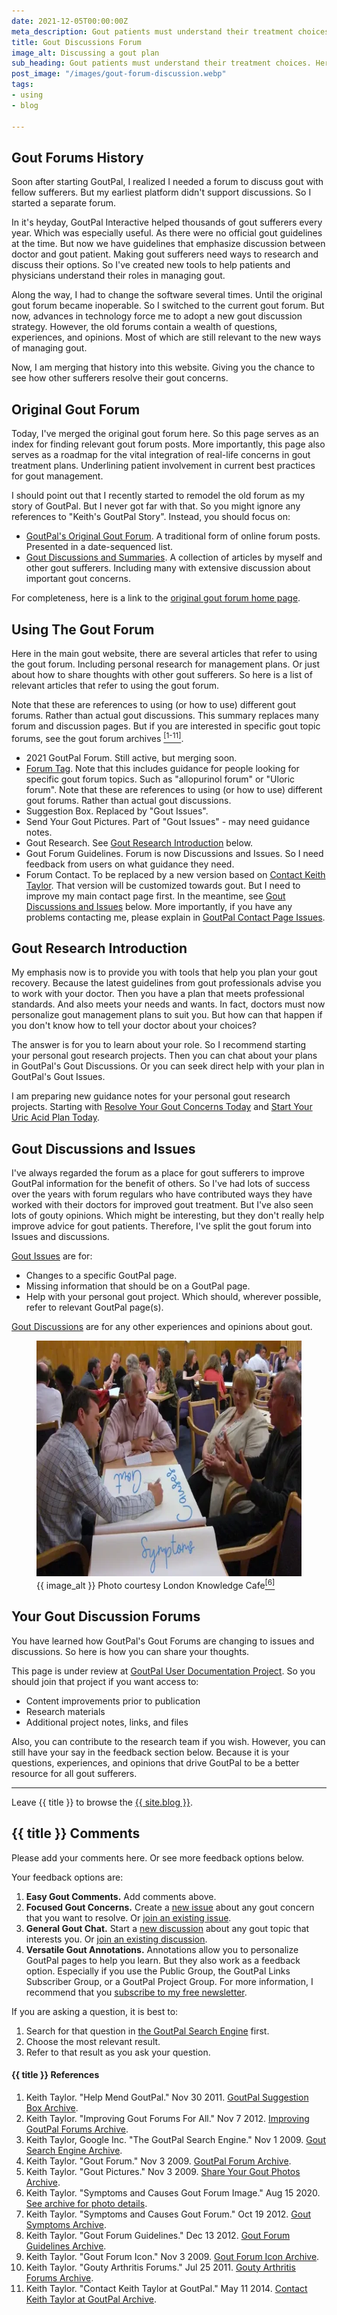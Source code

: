 ```yaml
---
date: 2021-12-05T00:00:00Z
meta_description: Gout patients must understand their treatment choices. What if you don't understand your doctor's advice? Discuss with fellow sufferers.
title: Gout Discussions Forum
image_alt: Discussing a gout plan
sub_heading: Gout patients must understand their treatment choices. Here's how to discuss your plan with other gout sufferers.
post_image: "/images/gout-forum-discussion.webp"
tags:
- using
- blog

---
```


<h2 id="history">Gout Forums History</h2>

Soon after starting GoutPal, I realized I needed a forum to discuss gout with fellow sufferers. But my earliest platform didn't support discussions. So I started a separate forum.

In it's heyday, GoutPal Interactive helped thousands of gout sufferers every year. Which was especially useful. As there were no official gout guidelines at the time. But now we have guidelines that emphasize discussion between doctor and gout patient. Making gout sufferers need ways to research and discuss their options. So I've created new tools to help patients and physicians understand their roles in managing gout.

Along the way, I had to change the software several times. Until the original gout forum became inoperable. So I switched to the current gout forum. But now, advances in technology force me to adopt a new gout discussion strategy. However, the old forums contain a wealth of questions, experiences, and opinions. Most of which are still relevant to the new ways of managing gout.

Now, I am merging that history into this website. Giving you the chance to see how other sufferers resolve their gout concerns.

<h2 id="original">Original Gout Forum</h2>

Today, I've merged the original gout forum here. So this page serves as an index for finding relevant gout forum posts. More importantly, this page also serves as a roadmap for the vital integration of real-life concerns in gout treatment plans. Underlining patient involvement in current best practices for gout management.

I should point out that I recently started to remodel the old forum as my story of GoutPal. But I never got far with that. So you might ignore any references to "Keith's GoutPal Story". Instead, you should focus on:

- <a href="/gout-pal-forum/">GoutPal's Original Gout Forum</a>. A traditional form of online forum posts. Presented in a date-sequenced list.
- <a href="/gout-news/">Gout Discussions and Summaries</a>. A collection of articles by myself and other gout sufferers. Including many with extensive discussion about important gout concerns.

For completeness, here is a link to the <a href="/keiths-gout-story-2020.html">original gout forum home page</a>.

<h2 id="using">Using The Gout Forum</h2>

Here in the main gout website, there are several articles that refer to using the gout forum. Including personal research for management plans. Or just about how to share thoughts with other gout sufferers. So here is a list of relevant articles that refer to using the gout forum.

Note that these are references to using (or how to use) different gout forums. Rather than actual gout discussions. This summary replaces many forum and discussion pages. But if you are interested in specific gout topic forums, see the gout forum archives <a href="#ref1"><sup>[1-11]</sup></a>.


- 2021 GoutPal Forum. Still active, but merging soon.
- <a href="/topic/forum/">Forum Tag</a>. Note that this includes guidance for people looking for specific gout forum topics. Such as "allopurinol forum" or "Uloric forum". Note that these are references to using (or how to use) different gout forums. Rather than actual gout discussions.
- Suggestion Box. Replaced by "Gout Issues". 
- Send Your Gout Pictures. Part of "Gout Issues" - may need guidance notes.
- Gout Research. See <a href="#research">Gout Research Introduction</a> below.
- Gout Forum Guidelines. Forum is now Discussions and Issues. So I need feedback from users on what guidance they need.
- Forum Contact. To be replaced by a new version based on <a href="https://keith-taylor.pages.dev/contact-keith-taylor/">Contact Keith Taylor</a>. That version will be customized towards gout. But I need to improve my main contact page first. In the meantime, see <a href="#discussions">Gout Discussions and Issues</a> below. More importantly, if you have any problems contacting me, please explain in <a href="https://github.com/kct2020/goutpal-com-skeleventy/issues/11">GoutPal Contact Page Issues</a>.

<h2 id="research">Gout Research Introduction</h2>

My emphasis now is to provide you with tools that help you plan your gout recovery. Because the latest guidelines from gout professionals advise you to work with your doctor. Then you have a plan that meets professional standards. And also meets your needs and wants. In fact, doctors must now personalize gout management plans to suit you. But how can that happen if you don't know how to tell your doctor about your choices?

The answer is for you to learn about your role. So I recommend starting your personal gout research projects. Then you can chat about your plans in GoutPal's Gout Discussions. Or you can seek direct help with your plan in GoutPal's Gout Issues.

I am preparing new guidance notes for your personal gout research projects. Starting with <a href="/blog/whats-your-biggest-gout-concern">Resolve Your Gout Concerns Today</a> and <a href="/blog/starting-gout-plans">Start Your Uric Acid Plan Today</a>.

<h2 id="discussions">Gout Discussions and Issues</h2>

I've always regarded the forum as a place for gout sufferers to improve GoutPal information for the benefit of others. So I've had lots of success over the years with forum regulars who have contributed ways they have worked with their doctors for improved gout treatment. But I've also seen lots of gouty opinions. Which might be interesting, but they don't really help improve advice for gout patients. Therefore, I've split the gout forum into Issues and discussions.

<a href="{{ site.social_links.GitHub }}issues">Gout Issues</a> are for:
- Changes to a specific GoutPal page.
- Missing information that should be on a GoutPal page.
- Help with your personal gout project. Which should, wherever possible, refer to relevant GoutPal page(s).

<a href="{{ site.social_links.GitHub }}discussions">Gout Discussions</a> are for any other experiences and opinions about gout.

<figure id="image" class="inner">
<img src="/images/gout-forum-discussion.webp" alt="{{ image_alt }}"  width="610" height="377">
  <figcaption>{{ image_alt }} Photo courtesy London Knowledge Cafe<a href="#ref6"><sup>[6]</sup></a></figcaption>
</figure>

<h2 id="next">Your Gout Discussion Forums</h2>

You have learned how GoutPal's Gout Forums are changing to issues and discussions. So here is how you can share your thoughts.

This page is under review at <a href="https://keithctaylor.gumroad.com/l/mkpxbm?a=888958067">GoutPal User Documentation Project</a>. So you should join that project if you want access to:
- Content improvements prior to publication
- Research materials
- Additional project notes, links, and files

Also, you can contribute to the research team if you wish. However, you can still have your say in the feedback section below. Because it is your questions, experiences, and opinions that drive GoutPal to be a better resource for all gout sufferers.

<hr>
Leave {{ title }} to browse the <a href="/blog">{{ site.blog }}</a>.

<h2 id="comments">{{ title }} Comments</h2>
<p>Please add your comments here. Or see more feedback options below.</p>
<script src="https://giscus.app/client.js"
        data-repo="kct2020/goutpal-com-skeleventy"
        data-repo-id="R_kgDOGVSRQQ"
        data-category="GoutPal Links Comments🗣"
        data-category-id="DIC_kwDOGVSRQc4CRbFp"
        data-mapping="title"
        data-strict="0"
        data-reactions-enabled="1"
        data-emit-metadata="1"
        data-input-position="top"
        data-theme="light_tritanopia"
        data-lang="en"
        data-loading="lazy"
        crossorigin="anonymous"
        async>
</script>
<p>Your feedback options are:</p>
<ol>
<li><b>Easy Gout Comments.</b> Add comments above.</li>
<li><b>Focused Gout Concerns.</b> Create a <a href="https://github.com/kct2020/goutpal-com-skeleventy/issues/new/choose">new issue</a> about any gout concern that you want to resolve. Or <a href="https://github.com/kct2020/goutpal-com-skeleventy/issues">join an existing issue</a>.</li>
<li><b>General Gout Chat.</b> Start a <a href="https://github.com/kct2020/goutpal-com-skeleventy/discussions/new">new discussion</a> about any gout topic that interests you. Or <a href="https://github.com/kct2020/goutpal-com-skeleventy/discussions">join an existing discussion</a>.</li>
<li><b>Versatile Gout Annotations.</b> Annotations allow you to personalize GoutPal pages to help you learn. But they also work as a feedback option. Especially if you use the Public Group, the GoutPal Links Subscriber Group, or a GoutPal Project Group. For more information, I recommend that you <a class="gumroad-button" href="https://links.goutpal.com/l/wqmwjs?a=888958067&wanted=true&price=0" data-gumroad-single-product="true" target="_blank">subscribe to my free newsletter</a>.</li>
</ol>
<p>If you are asking a question, it is best to:</p>
<ol>
<li>Search for that question in <a href="https://cse.google.com/cse?cof=FORID:0&cx=partner-pub-4857169685716700:9780732506">the GoutPal Search Engine</a> first.</li>
<li>Choose the most relevant result.</li>
<li>Refer to that result as you ask your question.</li>
</ol>

<h4 id="refs">{{ title }} References</h4>
<ol>
	<li id="ref1">Keith Taylor. "Help Mend GoutPal." Nov 30 2011. <a href="https://web.archive.org/web/20140721211506/https://www.goutpal.com/2740/help-mend-goutpal/">GoutPal Suggestion Box Archive</a>.</li>
	<li id="ref2">Keith Taylor. "Improving Gout Forums For All." Nov 7 2012. <a href="https://web.archive.org/web/20211209071244/https://www.goutpal.com/gouty/gout-forums/">Improving GoutPal Forums Archive</a>.</li>
	<li id="ref3">Keith Taylor, Google Inc. "The GoutPal Search Engine." Nov 1 2009. <a href="https://web.archive.org/web/20100104223807/http://www.goutpal.com/the-gout/">Gout Search Engine Archive</a>.</li>
	<li id="ref4">Keith Taylor. "Gout Forum." Nov 3 2009. <a href="https://web.archive.org/web/20211209073933/https://www.goutpal.com/gouty/gout-forum/">GoutPal Forum Archive</a>.</li>
	<li id="ref5">Keith Taylor. "Gout Pictures." Nov 3 2009. <a href="https://web.archive.org/web/20170606104510/http://www.goutpal.com/gouty/gout-picture/gout-pictures/">Share Your Gout Photos Archive</a>.</li>
	<li id="ref6">Keith Taylor. "Symptoms and Causes Gout Forum Image." Aug 15 2020. <a href="https://web.archive.org/web/20170606104510/http://www.goutpal.com/gouty/gout-picture/gout-pictures/">See archive for photo details</a>.</li>
	<li id="ref7">Keith Taylor. "Symptoms and Causes Gout Forum." Oct 19 2012. <a href="https://web.archive.org/web/20201027082227/https://www.goutpal.com/gout-symptoms/gout-symptoms-and-causes/">Gout Symptoms Archive</a>.</li>
	<li id="ref8">Keith Taylor. "Gout Forum Guidelines." Dec 13 2012. <a href="https://web.archive.org/web/20210417085919/https://www.goutpal.com/gouty/gout-forum-guidelines/">Gout Forum Guidelines Archive</a>.</li>
	<li id="ref9">Keith Taylor. "Gout Forum Icon." Nov 3 2009. <a href="https://web.archive.org/web/20200927224959/https://www.goutpal.com/gouty/gout-forum/gout-forum-2/">Gout Forum Icon Archive</a>.</li>
	<li id="ref10">Keith Taylor. "Gouty Arthritis Forums." Jul 25 2011. <a href="https://web.archive.org/web/20210417090653/https://www.goutpal.com/gouty/arthritis-forums/">Gouty Arthritis Forums Archive</a>.</li>
	<li id="ref11">Keith Taylor. "Contact Keith Taylor at GoutPal." May 11 2014. <a href="https://web.archive.org/web/20211128113307/https://www.goutpal.com/gouty/gout-people/">Contact Keith Taylor at GoutPal Archive</a>.</li>
</ol>
